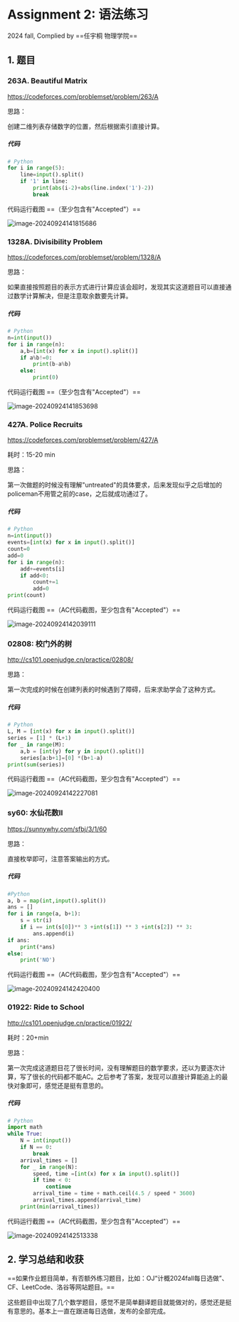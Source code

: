 # Assignment 2: 语法练习

2024 fall, Complied by ==任宇桐 物理学院==

## 1. 题目

### 263A. Beautiful Matrix

https://codeforces.com/problemset/problem/263/A

思路：

创建二维列表存储数字的位置，然后根据索引直接计算。

##### 代码

```python
# Python
for i in range(5):
    line=input().split()
    if '1' in line:
        print(abs(i-2)+abs(line.index('1')-2))
        break

```



代码运行截图 ==（至少包含有"Accepted"）==

![image-20240924141815686](C:\Users\HP\AppData\Roaming\Typora\typora-user-images\image-20240924141815686.png)

### 1328A. Divisibility Problem

https://codeforces.com/problemset/problem/1328/A



思路：

如果直接按照题目的表示方式进行计算应该会超时，发现其实这道题目可以直接通过数学计算解决，但是注意取余数要先计算。

##### 代码

```python
# Python
n=int(input())
for i in range(n):
    a,b=[int(x) for x in input().split()]
    if a%b!=0:
        print(b-a%b)
    else:
        print(0)
```



代码运行截图 ==（至少包含有"Accepted"）==

![image-20240924141853698](C:\Users\HP\AppData\Roaming\Typora\typora-user-images\image-20240924141853698.png)

### 427A. Police Recruits

https://codeforces.com/problemset/problem/427/A

耗时：15-20 min

思路：

第一次做题的时候没有理解"untreated"的具体要求，后来发现似乎之后增加的policeman不用管之前的case，之后就成功通过了。

##### 代码

```python
# Python
n=int(input())
events=[int(x) for x in input().split()]
count=0
add=0
for i in range(n):
    add+=events[i]
    if add<0:
        count+=1
        add=0
print(count)

```



代码运行截图 ==（AC代码截图，至少包含有"Accepted"）==

![image-20240924142039111](C:\Users\HP\AppData\Roaming\Typora\typora-user-images\image-20240924142039111.png)



### 02808: 校门外的树

http://cs101.openjudge.cn/practice/02808/



思路：

第一次完成的时候在创建列表的时候遇到了障碍，后来求助学会了这种方式。

##### 代码

```python
# Python
L, M = [int(x) for x in input().split()]
series = [1] * (L+1)
for _ in range(M):
    a,b = [int(y) for y in input().split()]
    series[a:b+1]=[0] *(b+1-a)
print(sum(series))
```



代码运行截图 ==（AC代码截图，至少包含有"Accepted"）==

![image-20240924142227081](C:\Users\HP\AppData\Roaming\Typora\typora-user-images\image-20240924142227081.png)

### sy60: 水仙花数II

https://sunnywhy.com/sfbj/3/1/60



思路：

直接枚举即可，注意答案输出的方式。

##### 代码

```python
#Python
a, b = map(int,input().split())
ans = []
for i in range(a, b+1):
    s = str(i)
    if i == int(s[0])** 3 +int(s[1]) ** 3 +int(s[2]) ** 3:
        ans.append(i)
if ans:
    print(*ans)
else:
    print('NO')
```



代码运行截图 ==（AC代码截图，至少包含有"Accepted"）==

![image-20240924142420400](C:\Users\HP\AppData\Roaming\Typora\typora-user-images\image-20240924142420400.png)



### 01922: Ride to School

http://cs101.openjudge.cn/practice/01922/

耗时：20+min

思路：

第一次完成这道题目花了很长时间，没有理解题目的数学要求，还以为要逐次计算，写了很长的代码都不能AC。之后参考了答案，发现可以直接计算能追上的最快对象即可，感觉还是挺有意思的。

##### 代码

```python
# Python
import math
while True:
    N = int(input())
    if N == 0:
        break
    arrival_times = []
    for _ in range(N):
        speed, time =[int(x) for x in input().split()]
        if time < 0:
            continue
        arrival_time = time + math.ceil(4.5 / speed * 3600)
        arrival_times.append(arrival_time)
    print(min(arrival_times))
```



代码运行截图 ==（AC代码截图，至少包含有"Accepted"）==

![image-20240924142513338](C:\Users\HP\AppData\Roaming\Typora\typora-user-images\image-20240924142513338.png)



## 2. 学习总结和收获

==如果作业题目简单，有否额外练习题目，比如：OJ“计概2024fall每日选做”、CF、LeetCode、洛谷等网站题目。==

这些题目中出现了几个数学题目，感觉不是简单翻译题目就能做对的，感觉还是挺有意思的。基本上一直在跟进每日选做，发布的全部完成。